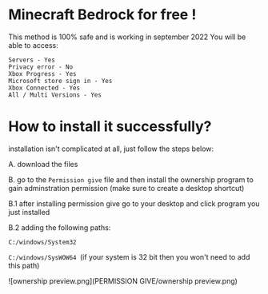 # Minecraft Bedrock for free !
This method is 100% safe and is working in september 2022
You will be able to access:
```
Servers - Yes
Privacy error - No
Xbox Progress - Yes
Microsoft store sign in - Yes
Xbox Connected - Yes
All / Multi Versions - Yes
```

# How to install it successfully?

installation isn't complicated at all, just follow the steps below:

A. download the files 


B. go to the `Permission give` file and then install the ownership program to gain adminstration permission (make sure to create a desktop shortcut)

B.1 after installing permission give go to your desktop and click program you just installed

B.2 adding the following paths:

`C:/windows/System32 `

`C:/windows/SysWOW64 `(if your system is 32 bit then you won't need to add this path)

![ownership preview.png](PERMISSION GIVE/ownership preview.png)




